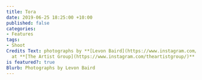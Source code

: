 ```yaml
---
title: Tora
date: 2019-06-25 18:25:00 +10:00
published: false
categories:
- Features
tags:
- Shoot
Credits Text: photographs by **[Levon Baird](https://www.instagram.com/levonbaird/)**
  at **[The Artist Group](https://www.instagram.com/theartistgroup/)**
is featured?: true
Blurb: Photographs by Levon Baird
---
```


